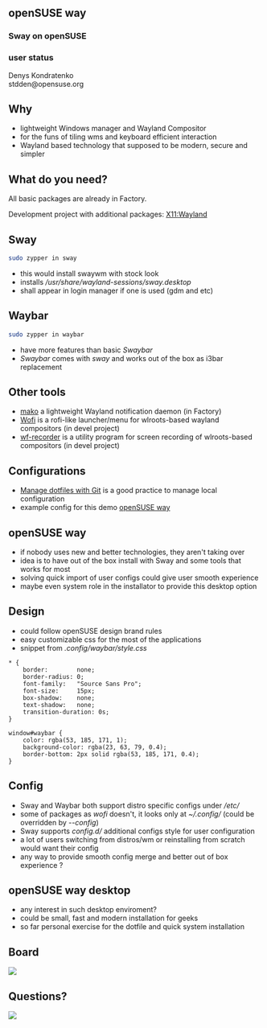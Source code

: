 <section data-background="img/hexagons.png" data-background-size="100%"
            data-background-position="50% 110%">
    <h1>openSUSE way</h1>
    <h3>Sway on openSUSE</h3>
    <h3>user status</h3>
    <div class="title-name">Denys Kondratenko</div>
    <div class="title-mail">stdden@opensuse.org</div>
</section>



## Why
- lightweight Windows manager and Wayland Compositor
- for the funs of tiling wms and keyboard efficient interaction
- Wayland based technology that supposed to be modern, secure and simpler



## What do you need?

All basic packages are already in Factory.

Development project with additional packages: [X11:Wayland](https://build.opensuse.org/project/show/X11:Wayland)



## Sway
```bash
sudo zypper in sway
```

- this would install swaywm with stock look
- installs _/usr/share/wayland-sessions/sway.desktop_
- shall appear in login manager if one is used (gdm and etc)


## Waybar
```bash
sudo zypper in waybar
```

- have more features than basic _Swaybar_
- _Swaybar_ comes with _sway_ and works out of the box as i3bar replacement 


## Other tools

- [mako](https://github.com/emersion/mako) a lightweight Wayland notification daemon (in Factory)
- [Wofi](https://hg.sr.ht/~scoopta/wofi) is a rofi-like launcher/menu for wlroots-based wayland compositors (in devel project)
- [wf-recorder](https://github.com/ammen99/wf-recorder) is a utility program for screen recording of wlroots-based compositors (in devel project)


## Configurations

- [Manage dotfiles with Git](https://news.opensuse.org/2020/03/27/Manage-dotfiles-with-Git/) is a good practice to manage local configuration
- example config for this demo [openSUSE way](https://github.com/denisok/openSUSEway)



## openSUSE way
- if nobody uses new and better technologies, they aren't taking over
- idea is to have out of the box install with Sway and some tools that works for most
- solving quick import of user configs could give user smooth experience
- maybe even system role in the installator to provide this desktop option


## Design
- could follow openSUSE design brand rules
- easy customizable css for the most of the applications
- snippet from _.config/waybar/style.css_

```
* {
    border:        none;
    border-radius: 0;
    font-family:   "Source Sans Pro";
    font-size:     15px;
    box-shadow:    none;
    text-shadow:   none;
    transition-duration: 0s;
}

window#waybar {
    color: rgba(53, 185, 171, 1);
    background-color: rgba(23, 63, 79, 0.4);
    border-bottom: 2px solid rgba(53, 185, 171, 0.4);
}
```


## Config
- Sway and Waybar both support distro specific configs under _/etc/_
- some of packages as _wofi_ doesn't, it looks only at _~/.config/_ (could be overridden by _--config_)
- Sway supports _config.d/_ additional configs style for user configuration
- a lot of users switching from distros/wm or reinstalling from scratch would want their config
- any way to provide smooth config merge and better out of box experience ?



## openSUSE way desktop
- any interest in such desktop enviroment?
- could be small, fast and modern installation for geeks
- so far personal exercise for the dotfile and quick system installation


## Board
<p><img src="img/openSUSEway.png"></p>



## Questions?
<p><img src="img/chameleon.svg" style="max-height:300px;"></p>